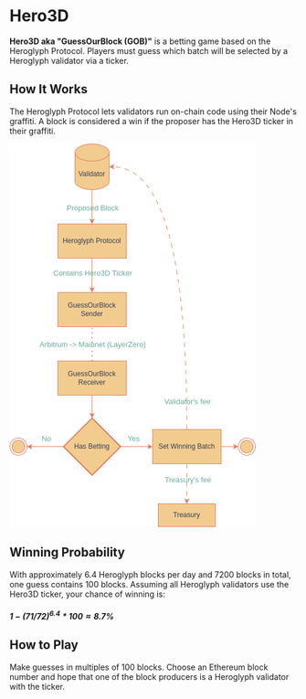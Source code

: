 # Hero3D
**Hero3D aka "GuessOurBlock (GOB)"** is a betting game based on the Heroglyph Protocol. Players must guess which batch will be selected by a Heroglyph validator via a ticker.

## How It Works
The Heroglyph Protocol lets validators run on-chain code using their Node's graffiti. A block is considered a win if the proposer has the Hero3D ticker in their graffiti.

![Protocol Flow](docs/ProtocolFlow.png)


## Winning Probability
With approximately 6.4 Heroglyph blocks per day and 7200 blocks in total, one guess contains 100 blocks. Assuming all Heroglyph validators use the Hero3D ticker, your chance of winning is:
##### $1-(71/72)^{6.4} *100 ≈ 8.7$%

## How to Play
Make guesses in multiples of 100 blocks. Choose an Ethereum block number and hope that one of the block producers is a Heroglyph validator with the ticker.